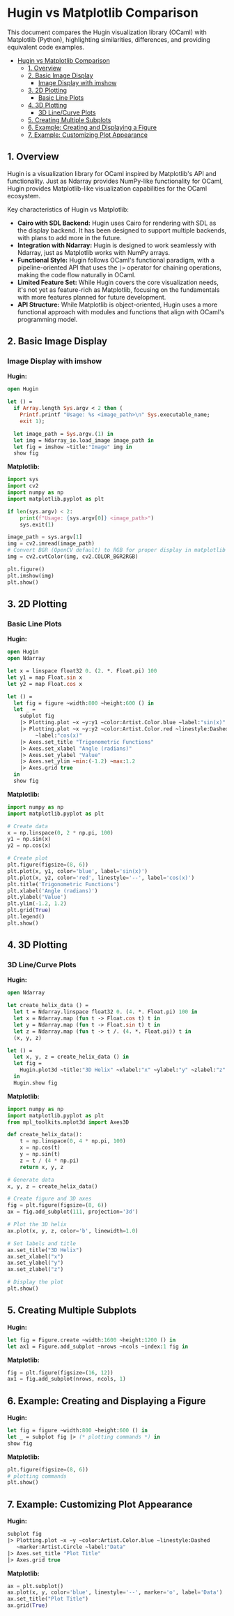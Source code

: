 # Hugin vs Matplotlib Comparison

This document compares the Hugin visualization library (OCaml) with Matplotlib (Python), highlighting similarities, differences, and providing equivalent code examples.

- [Hugin vs Matplotlib Comparison](#hugin-vs-matplotlib-comparison)
  - [1. Overview](#1-overview)
  - [2. Basic Image Display](#2-basic-image-display)
    - [Image Display with imshow](#image-display-with-imshow)
  - [3. 2D Plotting](#3-2d-plotting)
    - [Basic Line Plots](#basic-line-plots)
  - [4. 3D Plotting](#4-3d-plotting)
    - [3D Line/Curve Plots](#3d-linecurve-plots)
  - [5. Creating Multiple Subplots](#5-creating-multiple-subplots)
  - [6. Example: Creating and Displaying a Figure](#6-example-creating-and-displaying-a-figure)
  - [7. Example: Customizing Plot Appearance](#7-example-customizing-plot-appearance)

## 1. Overview

Hugin is a visualization library for OCaml inspired by Matplotlib's API and functionality. Just as Ndarray provides NumPy-like functionality for OCaml, Hugin provides Matplotlib-like visualization capabilities for the OCaml ecosystem.

Key characteristics of Hugin vs Matplotlib:

- **Cairo with SDL Backend:** Hugin uses Cairo for rendering with SDL as the display backend. It has been designed to support multiple backends, with plans to add more in the future.
- **Integration with Ndarray:** Hugin is designed to work seamlessly with Ndarray, just as Matplotlib works with NumPy arrays.
- **Functional Style:** Hugin follows OCaml's functional paradigm, with a pipeline-oriented API that uses the `|>` operator for chaining operations, making the code flow naturally in OCaml.
- **Limited Feature Set:** While Hugin covers the core visualization needs, it's not yet as feature-rich as Matplotlib, focusing on the fundamentals with more features planned for future development.
- **API Structure:** While Matplotlib is object-oriented, Hugin uses a more functional approach with modules and functions that align with OCaml's programming model.

## 2. Basic Image Display

### Image Display with imshow

**Hugin:**
```ocaml
open Hugin

let () =
  if Array.length Sys.argv < 2 then (
    Printf.printf "Usage: %s <image_path>\n" Sys.executable_name;
    exit 1);

  let image_path = Sys.argv.(1) in
  let img = Ndarray_io.load_image image_path in
  let fig = imshow ~title:"Image" img in
  show fig
```

**Matplotlib:**
```python
import sys
import cv2
import numpy as np
import matplotlib.pyplot as plt

if len(sys.argv) < 2:
    print(f"Usage: {sys.argv[0]} <image_path>")
    sys.exit(1)

image_path = sys.argv[1]
img = cv2.imread(image_path)
# Convert BGR (OpenCV default) to RGB for proper display in matplotlib
img = cv2.cvtColor(img, cv2.COLOR_BGR2RGB)

plt.figure()
plt.imshow(img)
plt.show()
```

## 3. 2D Plotting

### Basic Line Plots

**Hugin:**
```ocaml
open Hugin
open Ndarray

let x = linspace float32 0. (2. *. Float.pi) 100
let y1 = map Float.sin x
let y2 = map Float.cos x

let () =
  let fig = figure ~width:800 ~height:600 () in
  let _ =
    subplot fig
    |> Plotting.plot ~x ~y:y1 ~color:Artist.Color.blue ~label:"sin(x)"
    |> Plotting.plot ~x ~y:y2 ~color:Artist.Color.red ~linestyle:Dashed
         ~label:"cos(x)"
    |> Axes.set_title "Trigonometric Functions"
    |> Axes.set_xlabel "Angle (radians)"
    |> Axes.set_ylabel "Value"
    |> Axes.set_ylim ~min:(-1.2) ~max:1.2
    |> Axes.grid true
  in
  show fig
```

**Matplotlib:**
```python
import numpy as np
import matplotlib.pyplot as plt

# Create data
x = np.linspace(0, 2 * np.pi, 100)
y1 = np.sin(x)
y2 = np.cos(x)

# Create plot
plt.figure(figsize=(8, 6))
plt.plot(x, y1, color='blue', label='sin(x)')
plt.plot(x, y2, color='red', linestyle='--', label='cos(x)')
plt.title('Trigonometric Functions')
plt.xlabel('Angle (radians)')
plt.ylabel('Value')
plt.ylim(-1.2, 1.2)
plt.grid(True)
plt.legend()
plt.show()
```

## 4. 3D Plotting

### 3D Line/Curve Plots

**Hugin:**
```ocaml
open Ndarray

let create_helix_data () =
  let t = Ndarray.linspace float32 0. (4. *. Float.pi) 100 in
  let x = Ndarray.map (fun t -> Float.cos t) t in
  let y = Ndarray.map (fun t -> Float.sin t) t in
  let z = Ndarray.map (fun t -> t /. (4. *. Float.pi)) t in
  (x, y, z)

let () =
  let x, y, z = create_helix_data () in
  let fig =
    Hugin.plot3d ~title:"3D Helix" ~xlabel:"x" ~ylabel:"y" ~zlabel:"z" x y z
  in
  Hugin.show fig
```

**Matplotlib:**
```python
import numpy as np
import matplotlib.pyplot as plt
from mpl_toolkits.mplot3d import Axes3D

def create_helix_data():
    t = np.linspace(0, 4 * np.pi, 100)
    x = np.cos(t)
    y = np.sin(t)
    z = t / (4 * np.pi)
    return x, y, z

# Generate data
x, y, z = create_helix_data()

# Create figure and 3D axes
fig = plt.figure(figsize=(8, 6))
ax = fig.add_subplot(111, projection='3d')

# Plot the 3D helix
ax.plot(x, y, z, color='b', linewidth=1.0)

# Set labels and title
ax.set_title("3D Helix")
ax.set_xlabel("x")
ax.set_ylabel("y")
ax.set_zlabel("z")

# Display the plot
plt.show()
```

## 5. Creating Multiple Subplots

**Hugin:**
```ocaml
let fig = Figure.create ~width:1600 ~height:1200 () in
let ax1 = Figure.add_subplot ~nrows ~ncols ~index:1 fig in
```

**Matplotlib:**
```python
fig = plt.figure(figsize=(16, 12))
ax1 = fig.add_subplot(nrows, ncols, 1)
```

## 6. Example: Creating and Displaying a Figure

**Hugin:**
```ocaml
let fig = figure ~width:800 ~height:600 () in
let _ = subplot fig |> (* plotting commands *) in
show fig
```

**Matplotlib:**
```python
plt.figure(figsize=(8, 6))
# plotting commands
plt.show()
```

## 7. Example: Customizing Plot Appearance

**Hugin:**
```ocaml
subplot fig
|> Plotting.plot ~x ~y ~color:Artist.Color.blue ~linestyle:Dashed
   ~marker:Artist.Circle ~label:"Data"
|> Axes.set_title "Plot Title"
|> Axes.grid true
```

**Matplotlib:**
```python
ax = plt.subplot()
ax.plot(x, y, color='blue', linestyle='--', marker='o', label='Data')
ax.set_title("Plot Title")
ax.grid(True)
```
